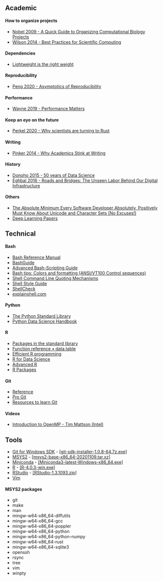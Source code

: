 ## Academic

#### How to organize projects
- [Nobel 2009 - A Quick Guide to Organizing Computational Biology Projects](https://doi.org/10.1371/journal.pcbi.1000424)  
- [Wilson 2014 - Best Practices for Scientific Computing](https://journals.plos.org/plosbiology/article?id=10.1371/journal.pbio.1001745)  

#### Dependencies
- [Lightweight is the right weight](http://www.tinyverse.org/)  

#### Reproducibility
- [Peng 2020 - Asymptotics of Reproducibility](https://simplystatistics.org/2020/04/30/asymptotics-of-reproducibility/)  

#### Performance
- [Wayne 2019 - Performance Matters](https://www.hillelwayne.com/post/performance-matters/)  

#### Keep an eye on the future
- [Perkel 2020 - Why scientists are turning to Rust](https://www.nature.com/articles/d41586-020-03382-2)  

#### Writing
- [Pinker 2014 - Why Academics Stink at Writing](https://stevenpinker.com/files/pinker/files/why_academics_stink_at_writing.pdf)  

#### History
- [Donoho 2015 - 50 years of Data Science](https://courses.csail.mit.edu/18.337/2015/docs/50YearsDataScience.pdf)  
- [Eghbal 2016 - Roads and Bridges: The Unseen Labor Behind Our Digital Infrastructure](https://www.fordfoundation.org/media/2976/roads-and-bridges-the-unseen-labor-behind-our-digital-infrastructure.pdf)  

#### Others
- [The Absolute Minimum Every Software Developer Absolutely, Positively Must Know About Unicode and Character Sets (No Excuses!)](https://www.joelonsoftware.com/2003/10/08/the-absolute-minimum-every-software-developer-absolutely-positively-must-know-about-unicode-and-character-sets-no-excuses/)  
- [Deep Learning Papers](https://github.com/terryum/awesome-deep-learning-papers)  



## Technical

#### Bash
- [Bash Reference Manual](http://www.gnu.org/savannah-checkouts/gnu/bash/manual/bash.html)  
- [BashGuide](http://mywiki.wooledge.org/BashGuide)  
- [Advanced Bash-Scripting Guide](http://www6.uniovi.es/LDP/LDP/abs/html/abs-guide.html)  
- [Bash tips: Colors and formatting (ANSI/VT100 Control sequences)](https://misc.flogisoft.com/bash/tip_colors_and_formatting)  
- [Shell Command Line Quoting Mechanisms](http://teaching.idallen.com/cst8207/13w/notes/440_quotes.html)  
- [Shell Style Guide](https://google.github.io/styleguide/shellguide.html)  
- [ShellCheck](https://www.shellcheck.net/)  
- [explainshell.com](https://explainshell.com/)  

#### Python
- [The Python Standard Library](https://docs.python.org/3/library/)  
- [Python Data Science Handbook](https://jakevdp.github.io/PythonDataScienceHandbook/)  

#### R
- [Packages in the standard library](https://stat.ethz.ch/R-manual/R-devel/doc/html/packages.html)  
- [Function reference • data.table](https://rdatatable.gitlab.io/data.table/reference/index.html)  
- [Efficient R programming](https://csgillespie.github.io/efficientR/)  
- [R for Data Science](https://r4ds.had.co.nz/index.html)  
- [Advanced R](https://adv-r.hadley.nz/)  
- [R Packages](https://r-pkgs.org/)  

#### Git
- [Reference](https://www.git-scm.com/docs)  
- [Pro Git](https://git-scm.com/book/en/v2)  
- [Resources to learn Git](http://try.github.io/)  

#### Videos
- [Introduction to OpenMP - Tim Mattson (Intel)](https://www.youtube.com/playlist?list=PLLX-Q6B8xqZ8n8bwjGdzBJ25X2utwnoEG)  



## Tools
- [Git for Windows SDK](https://gitforwindows.org/) - [[git-sdk-installer-1.0.8-64.7z.exe]](https://github.com/git-for-windows/build-extra/releases/download/git-sdk-1.0.8/git-sdk-installer-1.0.8-64.7z.exe)  
- [MSYS2](https://www.msys2.org/) - [[msys2-base-x86_64-20201109.tar.xz]](http://repo.msys2.org/distrib/x86_64/msys2-base-x86_64-20201109.tar.xz)  
- [Miniconda](https://docs.conda.io/en/latest/miniconda.html) - [[Miniconda3-latest-Windows-x86_64.exe]](https://repo.anaconda.com/miniconda/Miniconda3-latest-Windows-x86_64.exe)  
- [R](https://www.r-project.org/) - [[R-4.0.3-win.exe]](https://cran.r-project.org/bin/windows/base/R-4.0.3-win.exe)  
- [RStudio](https://rstudio.com/) - [[RStudio-1.3.1093.zip]](https://download1.rstudio.org/desktop/windows/RStudio-1.3.1093.zip)  
- [Vim](https://www.vim.org/)  

#### MSYS2 packages
- git
- make
- man
- mingw-w64-x86_64-diffutils
- mingw-w64-x86_64-gcc
- mingw-w64-x86_64-poppler
- mingw-w64-x86_64-python
- mingw-w64-x86_64-python-numpy
- mingw-w64-x86_64-rust
- mingw-w64-x86_64-sqlite3
- openssh
- rsync
- tree
- vim
- winpty
